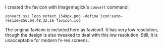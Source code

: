 I created the favicon with Imagemagick's `convert` command:

    convert sxs_logo_notext_1549px.png -define icon:auto-resize=256,64,48,32,16 favicon.ico

The original favicon is included here as favicon1.  It has very low resolution, though the design is
also tweaked to deal with this low resolution.  Still, it is unacceptable for modern hi-res screens.
